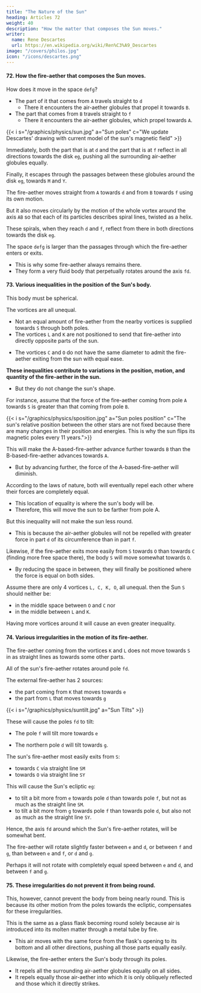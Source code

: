 ```yaml
---
title: "The Nature of the Sun"
heading: Articles 72
weight: 40
description: "How the matter that composes the Sun moves."
writer:
  name: Rene Descartes
  url: https://en.wikipedia.org/wiki/Ren%C3%A9_Descartes
image: "/covers/philos.jpg"
icon: "/icons/descartes.png"
---
```




<!-- [electromagnetic]  -->
#### 72. How the fire-aether that composes the Sun moves.

<!-- It is worth considering a bit more carefully  -->

How does it move in the space `defg`? 

- The part of it that comes from `A` travels straight to `d`
  - There it encounters the air-aether globules that propel it towards `B`.
- The part that comes from `B` travels straight to `f`
  - There it encounters the air-aether globules, which propel  towards `A`. 

{{< i s="/graphics/physics/sun.jpg" a="Sun poles" c="We update Descartes' drawing with current model of the sun's magnetic field" >}}


Immediately, both the part that is at `d` and the part that is at `f` reflect in all directions towards the disk `eg`, pushing all the surrounding air-aether globules equally.

Finally, it escapes through the passages between these globules around the disk `eg`, towards `M` and `Y`. 

The fire-aether moves straight from `A` towards `d` and from `B` towards `f` using its own motion.

But it also moves circularly by the motion of the whole vortex around the axis `AB` so that each of its particles describes spiral lines, twisted as a helix.

These spirals, when they reach `d` and `f`, reflect from there in both directions towards the disk `eg`. 

The space `defg` is larger than the passages through which the fire-aether enters or exits.
- This is why some fire-aether always remains there.
- They form a very fluid body that perpetually rotates around the axis `fd`.

<!-- n n="This is the magnetic field of the star" -->


#### 73. Various inequalities in the position of the Sun's body.

This body must be spherical. 

The vortices are all unequal. 
- Not an equal amount of fire-aether from the nearby vortices is supplied towards `S` through both poles.
- The vortices `L` and `K` are not positioned to send that fire-aether into directly opposite parts of the sun. 
 <!-- of one pole and from those of the other pole. -->
- The vortices `C` and `O` do not have the same diameter to admit the fire-aether exiting from the sun with equal ease.

<!-- ; nor that other vortices, touching the first heaven towards its ecliptic, view a specific circle of it that could be considered the ecliptic in the same way, and admit the matter exiting from S through all parts of that circle and nearby parts . -->

**These inequalities contribute to variations in the position, motion, and quantity of the fire-aether in the sun.**
- But they do not change the sun's shape. 

 <!-- in the shape of the Sun can be inferred from this, only in its .  -->

For instance, assume that the force of the fire-aether coming from pole `A` towards `S` is greater than that coming from pole `B`.

{{< i s="/graphics/physics/sposition.jpg" a="Sun poles position" c="The sun's relative position between the other stars are not fixed because there are many changes in their position and energies. This is why the sun flips its magnetic poles every 11 years.">}}

This will make the A-based-fire-aether advance further towards `B` than the B-based-fire-aether advances towards `A`.
- But by advancing further, the force of the A-based-fire-aether will diminish.

According to the laws of nature, both will eventually repel each other where their forces are completely equal.
- This location of equality is where the sun's body will be.
- Therefore, this will move the sun to be farther from pole A.

But this inequality will not make the sun less round.
- This is because the air-aether globules will not be repelled with greater force in part `d` of its circumference than in part `f`.

 Likewise, if the fire-aether exits more easily from `S` towards `O` than towards `C` (finding more free space there), the body `S` will move somewhat towards `O`. 
- By reducing the space in between, they will finally be positioned where the force is equal on both sides. 

Assume there are only 4 vortices `L, C, K, O`, all unequal. then the Sun `S` should neither be:
- in the middle space between `O` and `C` nor
- in the middle between `L` and `K`. 

Having more vortices around it will cause an even greater inequality.


#### 74. Various irregularities in the motion of its fire-aether.

The fire-aether coming from the vortices `K` and `L` does not move towards `S` in as straight lines as towards some other parts.

All of the sun's fire-aether rotates around pole `fd`.

The external fire-aether has 2 sources:
- the part coming from `K` that moves towards `e`
- the part from `L` that moves towards `g`

{{< i s="/graphics/physics/suntilt.jpg" a="Sun Tilts" >}}

These will cause the poles `fd` to tilt:
- The pole `f` will tilt more towards `e`
 <!-- not to be in straight lines drawn from `K` and `L` to S, but the southern pole f to approach more towards e and  -->
- The northern pole `d` will tilt towards `g`.

The sun's fire-aether most easily exits from `S`:
- towards `C` via straight line `SM`
- towards `O` via straight line `SY`

<!--  passes through a point of the circumference fed closer to point d than point f; 

 the line SY, through which this matter mainly tends from S towards O, passes through a point of the circumference fgd closer to point f than point d;  -->

<!-- , or the plane in which its matter moves describing the largest circle, -->
This will cause the Sun's ecliptic `eg`:
- to tilt a bit more from `e` towards pole `d` than towards pole `f`, but not as much as the straight line `SM`.
- to tilt a bit more from `g` towards pole `f` than towards pole `d`, but also not as much as the straight line `SY`.

<!-- From part `g`, it will ,   -->

Hence, the axis `fd` around which the Sun's fire-aether rotates, will be somewhat bent.

The fire-aether will rotate slightly faster between `e` and `d`, or between `f` and `g`, than between `e` and `f`, or `d` and `g`.

Perhaps it will not rotate with completely equal speed between `e` and `d`, and between `f` and `g`.


#### 75. These irregularities do not prevent it from being round.

This, however, cannot prevent the body from being nearly round. This is because its other motion from the poles towards the ecliptic, compensates for these irregularities.

This is the same as a glass flask becoming round solely because air is introduced into its molten matter through a metal tube by fire. 
- This air moves with the same force from the flask's opening to its bottom and all other directions, pushing all those parts equally easily.

 <!-- than being reflected in  -->

Likewise, the fire-aether enters the Sun's body through its poles.
- It repels all the surrounding air-aether globules equally on all sides. 
- It repels equally those air-aether into which it is only obliquely reflected and those which it directly strikes.
